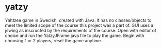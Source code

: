 # yatzy
Yahtzee game in Swedish, created with Java. It has no classes/objects to meet the limited scope of the course this project was a part of.
GUI uses a jswing as inscructed by the requirements of the course.
Open with editor of choice and run the YatzyJFrame.java file to play the game.
Begin with choosing 1 or 2 players, reset the game anytime.
